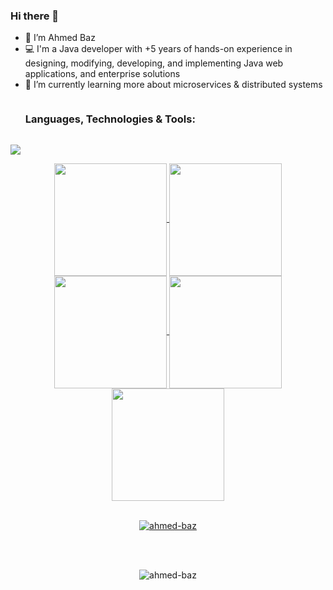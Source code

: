### Hi there 👋
- 👋 I’m Ahmed Baz
- 💻 I'm a Java developer with +5 years of hands-on experience in designing, modifying, developing, and implementing Java web applications, and enterprise solutions
- 🌱 I’m currently learning more about microservices & distributed systems

<div id="user-content-toc">
  <ul align="left"> 
    <summary><h3 style="display: inline-block">Languages, Technologies & Tools:</h3></summary>
  </ul>
</div>
<p align="left">
  <a href="https://skillicons.dev">
    <img src="https://skillicons.dev/icons?i=java,spring,hibernate,git,github,gitlab,maven,mysql,postgres,mongo,postman,idea,docker,kubernetes,linux,jenkins,grafana,aws,githubactions,redis,kafka,rabbitmq,angular,html,css" />
  </a>
</p>
<div align="center">
<a href="https://github.com/ahmed-baz">
<img align="center" src="http://github-profile-summary-cards.vercel.app/api/cards/stats?username=ahmed-baz&theme=2077" height="180em" />
<img align="center" src="http://github-profile-summary-cards.vercel.app/api/cards/most-commit-language?username=ahmed-baz&theme=2077" height="180em" />
<img align="center" src="http://github-profile-summary-cards.vercel.app/api/cards/repos-per-language?username=ahmed-baz&theme=2077" height="180em" />
<img align="center" src="http://github-profile-summary-cards.vercel.app/api/cards/productive-time?username=ahmed-baz&theme=2077" height="180em" />
<img align="center" src="http://github-profile-summary-cards.vercel.app/api/cards/profile-details?username=ahmed-baz&theme=2077" height="180em" />
<br/><br/>
<p align="center"> <a href="https://github.com/ryo-ma/github-profile-trophy"><img src="https://github-profile-trophy.vercel.app/?username=ahmed-baz" alt="ahmed-baz" /></a> </p>
<br/><br/>
<p style="text-align: center;"><img align="center" src="https://github-readme-streak-stats.herokuapp.com/?user=ahmed-baz&" alt="ahmed-baz"/></p>

